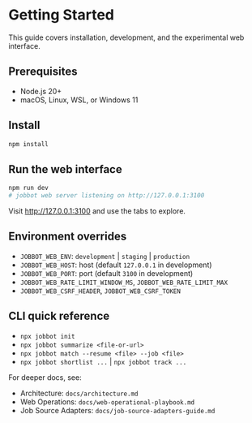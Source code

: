 # Getting Started

This guide covers installation, development, and the experimental web interface.

## Prerequisites

- Node.js 20+
- macOS, Linux, WSL, or Windows 11

## Install

```bash
npm install
```

## Run the web interface

```bash
npm run dev
# jobbot web server listening on http://127.0.0.1:3100
```

Visit http://127.0.0.1:3100 and use the tabs to explore.

## Environment overrides

- `JOBBOT_WEB_ENV`: `development` | `staging` | `production`
- `JOBBOT_WEB_HOST`: host (default `127.0.0.1` in development)
- `JOBBOT_WEB_PORT`: port (default `3100` in development)
- `JOBBOT_WEB_RATE_LIMIT_WINDOW_MS`, `JOBBOT_WEB_RATE_LIMIT_MAX`
- `JOBBOT_WEB_CSRF_HEADER`, `JOBBOT_WEB_CSRF_TOKEN`

## CLI quick reference

- `npx jobbot init`
- `npx jobbot summarize <file-or-url>`
- `npx jobbot match --resume <file> --job <file>`
- `npx jobbot shortlist ...` | `npx jobbot track ...`

For deeper docs, see:
- Architecture: `docs/architecture.md`
- Web Operations: `docs/web-operational-playbook.md`
- Job Source Adapters: `docs/job-source-adapters-guide.md`
